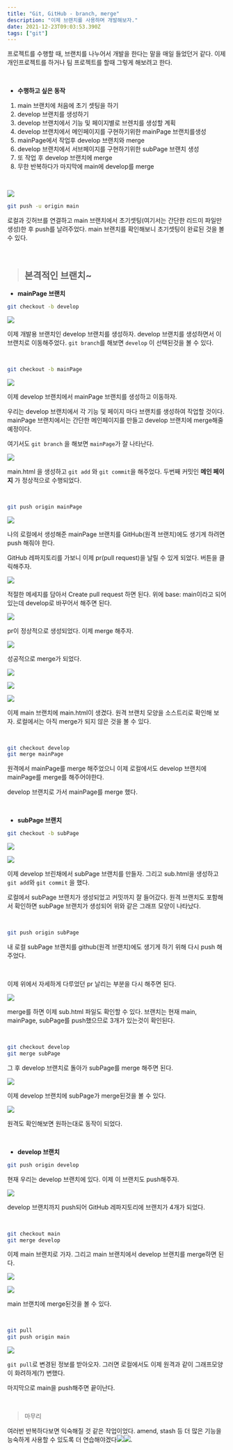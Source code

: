 ```yaml
---
title: "Git, GitHub - branch, merge"
description: "이제 브랜치를 사용하며 개발해보자."
date: 2021-12-23T09:03:53.390Z
tags: ["git"]
---
```

프로젝트를 수행할 때, 브랜치를 나누어서 개발을 한다는 말을 매일 들었던거 같다. 이제 개인프로젝트를 하거나 팀 프로젝트를 할때 그렇게 해보려고 한다.

<br>

* **수행하고 싶은 동작**

1. main 브랜치에 처음에 초기 셋팅을 하기
2. develop 브랜치를 생성하기
3. develop 브랜치에서 기능 및 페이지별로 브렌치를 생성할 계획
4. develop 브랜치에서 메인페이지를 구현하기위한 mainPage 브랜치를생성
5. mainPage에서 작업후 develop 브랜치와 merge
6. develop 브랜치에서 서브페이지를 구현하기위한 subPage 브랜치 생성
7. 또 작업 후 develop 브랜치에 merge
8. 무한 반복하다가 마지막에 main에 develop를 merge

<br>

![](/images/77242a90-5cf3-4ec4-bb82-1ddcaea9e737-image.png)

```bash
git push -u origin main
```

로컬과 깃허브를 연결하고 main 브랜치에서 초기셋팅(여기서는 간단한 리드미 파일만 생성)한 후 push를 날려주었다. main 브랜치를 확인해보니 초기셋팅이 완료된 것을 볼 수 있다.

<br>

>## 본격적인 브랜치~

* **mainPage 브랜치**

```bash
git checkout -b develop
```

![](/images/eb381ec7-a140-4c9f-8b6c-99b3c05a334c-image.png)

이제 개발용 브랜치인 develop 브랜치를 생성하자. develop 브랜치를 생성하면서 이 브랜치로 이동해주었다. `git branch`를 해보면 `develop` 이 선택된것을 볼 수 있다.

<br>

```bash
git checkout -b mainPage
```

![](/images/0f010d43-40d8-4051-a129-de0313888f5b-image.png)

이제 develop 브랜치에서 mainPage 브랜치를 생성하고 이동하자.

우리는 develop 브랜치에서 각 기능 및 페이지 마다 브랜치를 생성하여 작업할 것이다. mainPage 브랜치에서는 간단한 메인페이지를 만들고 develop 브랜치에 merge해줄 예정이다.

여기서도 `git branch` 을 해보면 `mainPage`가 잘 나타난다.

![](/images/3e1b8775-cd24-4f86-8a6a-13fb79429cae-image.png)

main.html 을 생성하고 `git add` 와 `git commit`을 해주었다.
두번째 커밋인 **메인 페이지** 가 정상적으로 수행되었다.

<br>

```bash
git push origin mainPage
```

![](/images/27c57468-a285-4c7d-9f70-d2d4eb80fdfb-image.png)

나의 로컬에서 생성해준 mainPage 브랜치를 GitHub(원격 브랜치)에도 생기게 하려면 push 해줘야 한다.

GitHub 레파지토리를 가보니 이제 pr(pull request)을 날릴 수 있게 되었다. 버튼을 클릭해주자.

![](/images/0d323493-7118-419d-9ade-4d2258d5d951-image.png)

적절한 메세지를 담아서 Create pull request 하면 된다. 위에 base: main이라고 되어있는데 develop로 바꾸어서 해주면 된다.

![](/images/9afb984a-14a5-4c79-bfb3-96d6b2b402d6-image.png)

pr이 정상적으로 생성되었다. 이제 merge 해주자.

![](/images/6fe85775-961e-494d-b094-884f17bbf623-image.png)

성공적으로 merge가 되었다.

![](/images/2d0a2ffc-24d8-4dbb-aabc-9eb7a00e68c3-image.png)

![](/images/fb0bc087-9d51-490d-b402-8ead336ebef1-image.png)

![](/images/ab608fdb-cc3e-41c4-8a95-55db7f2c50a9-image.png)

이제 main 브랜치에 main.html이 생겼다. 원격 브랜치 모양을 소스트리로 확인해 보자.
로컬에서는 아직 merge가 되지 않은 것을 볼 수 있다.

<br>

```bash
git checkout develop
git merge mainPage
```

원격에서 mainPage를 merge 해주었으니 이제 로컬에서도 develop 브랜치에 mainPage를 merge를 해주어야한다. 

develop 브랜치로 가서 mainPage를 merge 했다.

<br>

* **subPage 브랜치**

```bash
git checkout -b subPage
```

![](/images/c266d460-dacd-46c0-a7e5-48026dcb8dee-image.png)

![](/images/b4275e4d-9b5f-4e5a-885a-0499714968a8-image.png)

이제 develop 브린채에서 subPage 브랜치를 만들자. 그리고 sub.html을 생성하고 `git add`와 `git commit` 을 했다.

로컬에서 subPage 브랜치가 생성되었고 커밋까지 잘 들어갔다. 원격 브랜치도 포함해서 확인하면 subPage 브랜치가 생성되어 위와 같은 그래프 모양이 나타났다.

<br>

```bash
git push origin subPage
```

내 로컬 subPage 브랜치를 github(원격 브랜치)에도 생기게 하기 위해 다시 push 해주었다.

<br>

이제 위에서 자세하게 다루었던 pr 날리는 부분을 다시 해주면 된다.

![](/images/a1a8b6a2-5848-4d54-a8b9-0e26028a0991-image.png)

merge를 하면 이제 sub.html 파일도 확인할 수 있다. 브랜치는 현재 main, mainPage, subPage를 push했으므로 3개가 있는것이 확인된다.

<br>

```bash
git checkout develop
git merge subPage
```

그 후 develop 브랜치로 돌아가 subPage를 merge 해주면 된다.

![](/images/bdf25496-5e57-4ccb-81dc-859f5443b862-image.png)

이제 develop 브랜치에 subPage가 merge된것을 볼 수 있다.

![](/images/867e1ec9-30cd-4127-be37-376f15f74191-image.png)

원격도 확인해보면 원하는대로 동작이 되었다.

<br>

* **develop 브랜치**

```bash
git push origin develop
```

현재 우리는 develop 브랜치에 있다. 이제 이 브랜치도 push해주자.

![](/images/d335990b-51cd-4966-9982-b4b85fb45907-image.png)

develop 브랜치까지 push되어 GitHub 레파지토리에 브랜치가 4개가 되었다.

<br>

```bash
git checkout main
git merge develop
```

이제 main 브랜치로 가자. 그리고 main 브랜치에서 develop 브랜치를 merge하면 된다.

![](/images/033b92a2-e6b5-4b1d-b665-64573e026425-image.png)

![](/images/2ac5f268-a0a1-4a95-940c-6422f630d25d-image.png)

main 브랜치에 merge된것을 볼 수 있다.

<br>

```bash
git pull
git push origin main
```

![](/images/04bf7ead-e3b1-47a6-b80f-b848c0ba4cd7-image.png)

`git pull`로 변경된 정보를 받아오자. 그러면 로컬에서도 이제 원격과 같이 그래프모양이 화려하게(?) 변했다.

마지막으로 main을 push해주면 끝이난다.

<br>

> 마무리

여러번 반복하다보면 익숙해질 것 같은 작업이었다. amend, stash 등 더 많은 기능을 능숙하게 사용할 수 있도록 더 연습해야겠다![](/images/0a8232c4-4b48-49ab-854a-39acc889d035-source.jpg)![](/images/cb567574-1e77-4181-bf28-cda3e1fee8bc-source.jpg).